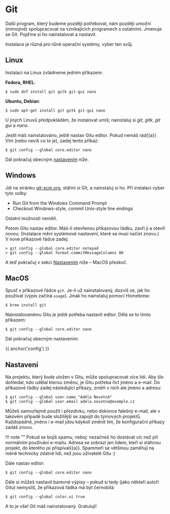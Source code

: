 # Git

Další program, který budeme později potřebovat,
nám později umožní (mimojiné) spolupracovat
na vznikajících programech s ostatními.
Jmenuje se Git.
Pojďme si ho nainstalovat a nastavit.

Instalace je různá pro růné operační systémy, vyber ten svůj.


## Linux

Instalaci na Linux zvládneme jedním příkazem:

**Fedora, RHEL**:

```console
$ sudo dnf install git gitk git-gui nano
```

**Ubuntu, Debian**:

```console
$ sudo apt-get install git gitk git-gui nano
```

U jiných Linuxů předpokládám, že instalovat umíš; nainstaluj si *git*,
*gitk*, *git gui* a *nano*.

Jestli máš nainstalováno, ještě nastav Gitu editor.
Pokud nemáš rád{{a}} Vim (nebo nevíš co to je),
zadej tento příkaz:

```console
$ git config --global core.editor nano
```

Dál pokračuj obecným [nastavením](#config) níže.


## Windows

Jdi na stránku [git-scm.org](https://git-scm.org), stáhni si
Git, a nainstaluj si ho.
Při instalaci vyber tyto volby:

* Run Git from the Windows Command Prompt
* Checkout Windows-style, commit Unix-style line endings

Ostatní možnosti neměň.

Potom Gitu nastav editor.
Máš-li otevřenou příkazovou řádku, zavři ji a otevři novou.
(Instalace mění systémové nastavení, které se musí načíst znovu.)
V nové příkazové řádce zadej:

```console
> git config --global core.editor notepad
> git config --global format.commitMessageColumns 80
```

A teď pokračuj v sekci [Nastavením](#config) níže – MacOS přeskoč.


## MacOS

Spusť v příkazové řádce `git`.
Je-li už nainstalovaný, dozvíš se, jak ho používat
(výpis začíná `usage`).
Jinak ho nainstaluj pomocí Homebrew:

```console
$ brew install git
```

Nainstalovanému Gitu je ještě potřeba nastavit editor.
Dělá se to tímto příkazem:

```console
$ git config --global core.editor nano
```

Dál pokračuj obecným nastavením:


{{ anchor('config') }}
## Nastavení

Na projektu, který bude uložen v Gitu, může
spolupracovat více lidí.
Aby šlo dohledat, kdo udělal kterou změnu, je Gitu
potřeba říct jméno a e-mail.
Do příkazové řádky zadej následující příkazy, změň v nich ale
jméno a adresu:

```console
$ git config --global user.name "Adéla Novotná"
$ git config --global user.email adela.novotna@example.cz
```

Můžeš samozřejmě použít i přezdívku, nebo dokonce
falešný e-mail, ale v takovém případě bude složitější se
zapojit do týmových projektů.
Každopádně, jméno i e-mail jdou kdykoli změnit
tím, že konfigurační příkazy zadáš znovu.

!!! note ""
    Pokud se bojíš spamu, neboj: nezačneš ho dostávat víc
    než při normálním používání e-mailu.
    Adresa se zobrazí jen lidem, kteří si stáhnou projekt,
    do kterého jsi přispíval{{a}}.
    Spammeři se většinou zaměřují na méně technicky zdatné
    lidi, než jsou uživatelé Gitu :)

Dále nastav editor:

```console
$ git config --global core.editor nano
```


Dále si můžeš nastavit barevné výpisy – pokud si tedy
(jako někteří autoři Gitu) nemyslíš, že příkazová
řádka má být černobílá:

```console
$ git config --global color.ui true
```

A to je vše! Git máš nainstalovaný. Gratuluji!
